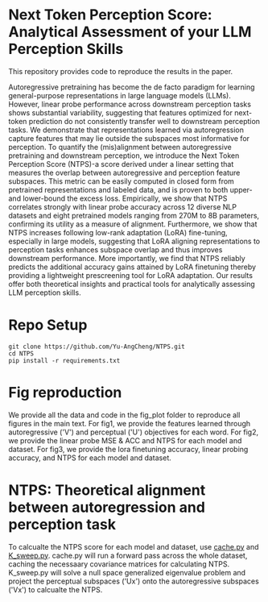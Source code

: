 # Next Token Perception Score: Analytical Assessment of your LLM Perception Skills
This repository provides code to reproduce the results in the paper.

Autoregressive pretraining has become the de facto paradigm for learning general-purpose representations in large language models (LLMs). However, linear probe performance across downstream perception tasks shows substantial variability, suggesting that features optimized for next-token prediction do not consistently transfer well to downstream perception tasks. We demonstrate that representations learned via autoregression capture features that may lie outside the subspaces most informative for perception. To quantify the (mis)alignment between autoregressive pretraining and downstream perception, we introduce the Next Token Perception Score (NTPS)-a score derived under a linear setting that measures the overlap between autoregressive and perception feature subspaces. This metric can be easily computed in closed form from pretrained representations and labeled data, and is proven to both upper- and lower-bound the excess loss. Empirically, we show that NTPS correlates strongly with linear probe accuracy across 12 diverse NLP datasets and eight pretrained models ranging from 270M to 8B parameters, confirming its utility as a measure of alignment. Furthermore, we show that NTPS increases following low-rank adaptation (LoRA) fine-tuning, especially in large models, suggesting that LoRA aligning representations to perception tasks enhances subspace overlap and thus improves downstream performance. More importantly, we find that NTPS reliably predicts the additional accuracy gains attained by LoRA finetuning thereby providing a lightweight prescreening tool for LoRA adaptation. Our results offer both theoretical insights and practical tools for analytically assessing LLM perception skills.

# Repo Setup
```
git clone https://github.com/Yu-AngCheng/NTPS.git
cd NTPS
pip install -r requirements.txt
```

# Fig reproduction
We provide all the data and code in the fig_plot folder to reproduce all figures in the main text. 
For fig1, we provide the features learned through autoregressive ('V') and perceptual ('U') objectives for each word.
For fig2, we provide the linear probe MSE & ACC and NTPS for each model and dataset.
For fig3, we provide the lora finetuning accuracy, linear probing accuracy, and NTPS for each model and dataset.


# NTPS: Theoretical alignment between autoregression and perception task
To calcualte the NTPS score for each model and dataset, use [cache.py](cache.py) and [K_sweep.py](K_sweep.py). cache.py will run a forward pass across the whole dataset, caching the necessaary covariance matrices for calculating NTPS. K_sweep.py will solve a null space generalized eigenvalue problem and project the perceptual subspaces ('Ux') onto the autoregressive subspaces ('Vx') to calcualte the NTPS.
